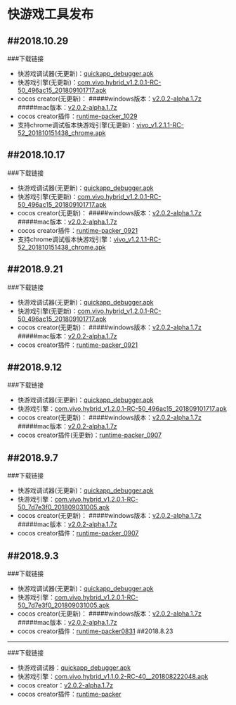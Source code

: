 # 快游戏工具发布

##2018.10.29
---
###下载链接
* 快游戏调试器(无更新)：[quickapp_debugger.apk](https://statres.quickapp.cn/quickapp/quickapp/201806/file/quickapp_debugger.apk)
* 快游戏引擎(无更新)：[com.vivo.hybrid_v1.2.0.1-RC-50_496ac15_201809101717.apk](https://github.com/JerryMoon/JerryMoon.github.io/raw/master/res/apk/com.vivo.hybrid_v1.2.0.1-RC-50_496ac15_201809101717.apk)
* cocos creator(无更新)：
#####windows版本：[v2.0.2-alpha.1.7z](http://47.98.62.68/cocos-runtime-demo/creator/CocosCreator_v2.0.2-alpha.1.7z)
#####mac版本：[v2.0.2-alpha.1.7z](http://47.98.62.68/cocos-runtime-demo/creator/CocosCreator_v2.0.2-alpha.1_20180726.dmg?nsukey=xVTTNtSZ2MkDihu%2Fi1%2B9PKu4W4hYN88fNXvKEus%2B1B9gsbQ1gjHsJWa1DidZpnasf2oxuDzpSz46sIwnEJ0oqekJ%2FYOXddGoubS1ccuPuVDXe5XOIiojlFGfj5VBUgDmXpU1s62oRJxu4ml0HpK1jV2BHk%2BMvjcNjHFyhYpJEnXieawxIqOqOZh116szfDAZemNqQn7Dzqv9%2FaGB6D%2F8ww%3D%3D)
* cocos creator插件：[runtime-packer_1029](https://github.com/JerryMoon/JerryMoon.github.io/raw/master/res/cocos-creator/runtime-packer_1029.zip)
* 支持chrome调试版本快游戏引擎(无更新)：[vivo_v1.2.1.1-RC-52_201810151438_chrome.apk](https://github.com/JerryMoon/JerryMoon.github.io/raw/master/res/apk/vivo_v1.2.1.1-RC-52_201810151438_chrome.apk)



##2018.10.17
---
###下载链接
* 快游戏调试器(无更新)：[quickapp_debugger.apk](https://statres.quickapp.cn/quickapp/quickapp/201806/file/quickapp_debugger.apk)
* 快游戏引擎(无更新)：[com.vivo.hybrid_v1.2.0.1-RC-50_496ac15_201809101717.apk](https://github.com/JerryMoon/JerryMoon.github.io/raw/master/res/apk/com.vivo.hybrid_v1.2.0.1-RC-50_496ac15_201809101717.apk)
* cocos creator(无更新)：
#####windows版本：[v2.0.2-alpha.1.7z](http://47.98.62.68/cocos-runtime-demo/creator/CocosCreator_v2.0.2-alpha.1.7z)
#####mac版本：[v2.0.2-alpha.1.7z](http://47.98.62.68/cocos-runtime-demo/creator/CocosCreator_v2.0.2-alpha.1_20180726.dmg?nsukey=xVTTNtSZ2MkDihu%2Fi1%2B9PKu4W4hYN88fNXvKEus%2B1B9gsbQ1gjHsJWa1DidZpnasf2oxuDzpSz46sIwnEJ0oqekJ%2FYOXddGoubS1ccuPuVDXe5XOIiojlFGfj5VBUgDmXpU1s62oRJxu4ml0HpK1jV2BHk%2BMvjcNjHFyhYpJEnXieawxIqOqOZh116szfDAZemNqQn7Dzqv9%2FaGB6D%2F8ww%3D%3D)
* cocos creator插件：[runtime-packer_0921](https://github.com/JerryMoon/JerryMoon.github.io/raw/master/res/cocos-creator/runtime-packer_0921.zip)
* 支持chrome调试版本快游戏引擎：[vivo_v1.2.1.1-RC-52_201810151438_chrome.apk](https://github.com/JerryMoon/JerryMoon.github.io/raw/master/res/apk/vivo_v1.2.1.1-RC-52_201810151438_chrome.apk)



##2018.9.21
---
###下载链接
* 快游戏调试器(无更新)：[quickapp_debugger.apk](https://statres.quickapp.cn/quickapp/quickapp/201806/file/quickapp_debugger.apk)
* 快游戏引擎(无更新)：[com.vivo.hybrid_v1.2.0.1-RC-50_496ac15_201809101717.apk](https://github.com/JerryMoon/JerryMoon.github.io/raw/master/res/apk/com.vivo.hybrid_v1.2.0.1-RC-50_496ac15_201809101717.apk)
* cocos creator(无更新)：
#####windows版本：[v2.0.2-alpha.1.7z](http://47.98.62.68/cocos-runtime-demo/creator/CocosCreator_v2.0.2-alpha.1.7z)
#####mac版本：[v2.0.2-alpha.1.7z](http://47.98.62.68/cocos-runtime-demo/creator/CocosCreator_v2.0.2-alpha.1_20180726.dmg?nsukey=xVTTNtSZ2MkDihu%2Fi1%2B9PKu4W4hYN88fNXvKEus%2B1B9gsbQ1gjHsJWa1DidZpnasf2oxuDzpSz46sIwnEJ0oqekJ%2FYOXddGoubS1ccuPuVDXe5XOIiojlFGfj5VBUgDmXpU1s62oRJxu4ml0HpK1jV2BHk%2BMvjcNjHFyhYpJEnXieawxIqOqOZh116szfDAZemNqQn7Dzqv9%2FaGB6D%2F8ww%3D%3D)
* cocos creator插件：[runtime-packer_0921](https://github.com/JerryMoon/JerryMoon.github.io/raw/master/res/cocos-creator/runtime-packer_0921.zip)


##2018.9.12
---
###下载链接
* 快游戏调试器(无更新)：[quickapp_debugger.apk](https://statres.quickapp.cn/quickapp/quickapp/201806/file/quickapp_debugger.apk)
* 快游戏引擎：[com.vivo.hybrid_v1.2.0.1-RC-50_496ac15_201809101717.apk](https://github.com/JerryMoon/JerryMoon.github.io/raw/master/res/apk/com.vivo.hybrid_v1.2.0.1-RC-50_496ac15_201809101717.apk)
* cocos creator(无更新)：
#####windows版本：[v2.0.2-alpha.1.7z](http://47.98.62.68/cocos-runtime-demo/creator/CocosCreator_v2.0.2-alpha.1.7z)
#####mac版本：[v2.0.2-alpha.1.7z](http://47.98.62.68/cocos-runtime-demo/creator/CocosCreator_v2.0.2-alpha.1_20180726.dmg?nsukey=xVTTNtSZ2MkDihu%2Fi1%2B9PKu4W4hYN88fNXvKEus%2B1B9gsbQ1gjHsJWa1DidZpnasf2oxuDzpSz46sIwnEJ0oqekJ%2FYOXddGoubS1ccuPuVDXe5XOIiojlFGfj5VBUgDmXpU1s62oRJxu4ml0HpK1jV2BHk%2BMvjcNjHFyhYpJEnXieawxIqOqOZh116szfDAZemNqQn7Dzqv9%2FaGB6D%2F8ww%3D%3D)
* cocos creator插件(无更新)：[runtime-packer_0907](https://github.com/JerryMoon/JerryMoon.github.io/raw/master/res/cocos-creator/runtime-packer_0907.zip)

##2018.9.7
---
###下载链接
* 快游戏调试器(无更新)：[quickapp_debugger.apk](https://statres.quickapp.cn/quickapp/quickapp/201806/file/quickapp_debugger.apk)
* 快游戏引擎：[com.vivo.hybrid_v1.2.0.1-RC-50_7d7e3f0_201809031005.apk](https://github.com/JerryMoon/JerryMoon.github.io/raw/master/res/apk/com.vivo.hybrid_v1.2.0.1-RC-50_ea0f562_201809061539.apk)
* cocos creator(无更新)：
#####windows版本：[v2.0.2-alpha.1.7z](http://47.98.62.68/cocos-runtime-demo/creator/CocosCreator_v2.0.2-alpha.1.7z)
#####mac版本：[v2.0.2-alpha.1.7z](http://47.98.62.68/cocos-runtime-demo/creator/CocosCreator_v2.0.2-alpha.1_20180726.dmg?nsukey=xVTTNtSZ2MkDihu%2Fi1%2B9PKu4W4hYN88fNXvKEus%2B1B9gsbQ1gjHsJWa1DidZpnasf2oxuDzpSz46sIwnEJ0oqekJ%2FYOXddGoubS1ccuPuVDXe5XOIiojlFGfj5VBUgDmXpU1s62oRJxu4ml0HpK1jV2BHk%2BMvjcNjHFyhYpJEnXieawxIqOqOZh116szfDAZemNqQn7Dzqv9%2FaGB6D%2F8ww%3D%3D)
* cocos creator插件：[runtime-packer_0907](https://github.com/JerryMoon/JerryMoon.github.io/raw/master/res/cocos-creator/runtime-packer_0907.zip)

##2018.9.3
---
###下载链接
* 快游戏调试器(无更新)：[quickapp_debugger.apk](https://statres.quickapp.cn/quickapp/quickapp/201806/file/quickapp_debugger.apk)
* 快游戏引擎：[com.vivo.hybrid_v1.2.0.1-RC-50_7d7e3f0_201809031005.apk](https://github.com/JerryMoon/JerryMoon.github.io/raw/master/res/apk/com.vivo.hybrid_v1.2.0.1-RC-50_7d7e3f0_201809031005.apk)
* cocos creator(无更新)：
#####windows版本：[v2.0.2-alpha.1.7z](http://47.98.62.68/cocos-runtime-demo/creator/CocosCreator_v2.0.2-alpha.1.7z)
#####mac版本：[v2.0.2-alpha.1.7z](http://47.98.62.68/cocos-runtime-demo/creator/CocosCreator_v2.0.2-alpha.1_20180726.dmg?nsukey=xVTTNtSZ2MkDihu%2Fi1%2B9PKu4W4hYN88fNXvKEus%2B1B9gsbQ1gjHsJWa1DidZpnasf2oxuDzpSz46sIwnEJ0oqekJ%2FYOXddGoubS1ccuPuVDXe5XOIiojlFGfj5VBUgDmXpU1s62oRJxu4ml0HpK1jV2BHk%2BMvjcNjHFyhYpJEnXieawxIqOqOZh116szfDAZemNqQn7Dzqv9%2FaGB6D%2F8ww%3D%3D)
* cocos creator插件：[runtime-packer0831](https://github.com/JerryMoon/JerryMoon.github.io/raw/master/res/cocos-creator/runtime-packer0831.zip)
##2018.8.23
---
###下载链接
* 快游戏调试器：[quickapp_debugger.apk](https://statres.quickapp.cn/quickapp/quickapp/201806/file/quickapp_debugger.apk)
* 快游戏引擎：[com.vivo.hybrid_v1.1.0.2-RC-40__201808222048.apk](https://github.com/JerryMoon/JerryMoon.github.io/raw/master/res/apk/com.vivo.hybrid_v1.1.0.2-RC-40__201808222048.apk)
* cocos creator：[v2.0.2-alpha.1.7z](http://47.98.62.68/cocos-runtime-demo/creator/CocosCreator_v2.0.2-alpha.1.7z)
* cocos creator插件：[runtime-packer](https://github.com/JerryMoon/JerryMoon.github.io/raw/master/res/cocos-creator/runtime-packer.rar)